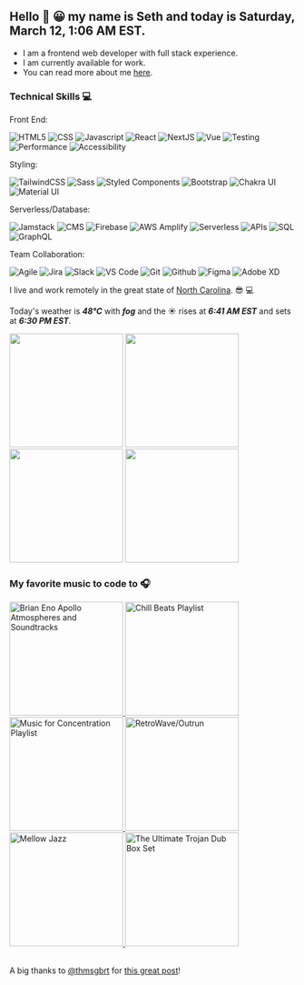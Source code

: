 ## Hello 👋 😀 my name is Seth and today is Saturday, March 12, 1:06 AM EST.

- I am a frontend web developer with full stack experience.
- I am currently available for work.
- You can read more about me [here](https://sethhallcreative.com/).

### Technical Skills 💻

Front End:
<br>

![HTML5](https://img.shields.io/badge/-HTML5-E34F26?style=flat-square&logo=html5&logoColor=white)
![CSS](https://img.shields.io/badge/-CSS-1c4fd8?style=flat-square&logo=css3&logoColor=white)
![Javascript](https://img.shields.io/badge/-Javascript-fbbf24?style=flat-square&logo=javascript&logoColor=white)
![React](https://img.shields.io/badge/-React-45b8d8?style=flat-square&logo=react&logoColor=white)
![NextJS](https://img.shields.io/badge/-NextJS-000000?style=flat-square&logo=next-dot-js&logoColor=white)
![Vue](https://img.shields.io/badge/-Vue-16b981?style=flat-square&logo=vue-dot-js&logoColor=white)
![Testing](https://img.shields.io/badge/-Testing-FB0043?style=flat-square)
![Performance](https://img.shields.io/badge/-Performance-1B6277?style=flat-square)
![Accessibility](https://img.shields.io/badge/-Accessibility-23977B?style=flat-square)

Styling:
<br>

![TailwindCSS](https://img.shields.io/badge/-TailwindCSS-0c91b1?style=flat-square&logo=tailwind-css&logoColor=white)
![Sass](https://img.shields.io/badge/-Sass-CC6699?style=flat-square&logo=sass&logoColor=white)
![Styled Components](https://img.shields.io/badge/-Styled_Components-db7092?style=flat-square&logo=styled-components&logoColor=white)
![Bootstrap](https://img.shields.io/badge/-Bootstrap-7951b3?style=flat-square&logo=bootstrap&logoColor=white)
![Chakra UI](https://img.shields.io/badge/-Chakra_UI-66c9cc?style=flat-square&logo=chakra-ui&logoColor=white)
![Material UI](https://img.shields.io/badge/-Material_UI-0081CB?style=flat-square&logo=material-ui&logoColor=white)

Serverless/Database:
<br>

![Jamstack](https://img.shields.io/badge/-Jamstack-db2877?style=flat-square&logo=jamstack&logoColor=white)
![CMS](https://img.shields.io/badge/-CMS-AE58CD?style=flat-square)
![Firebase](https://img.shields.io/badge/-Firebase-f59e0b?style=flat-square&logo=firebase&logoColor=white)
![AWS Amplify](https://img.shields.io/badge/-AWS_Amplify-FF9900?style=flat-square&logo=aws-amplify&logoColor=white)
![Serverless](https://img.shields.io/badge/-Serverless-ea580e?style=flat-square&logo=severless&logoColor=white)
![APIs](https://img.shields.io/badge/-APIs-5046e4?style=flat-square)
![SQL](https://img.shields.io/badge/-SQL-000000?style=flat-square)
![GraphQL](https://img.shields.io/badge/-GraphQL-E10098?style=flat-square&logo=graphql&logoColor=white)

Team Collaboration:
<br>

![Agile](https://img.shields.io/badge/-Agile-0C6DA9?style=flat-square)
![Jira](https://img.shields.io/badge/-Jira-0252cc?style=flat-square&logo=jira&logoColor=white)
![Slack](https://img.shields.io/badge/-Slack-4A154B?style=flat-square&logo=slack&logoColor=white)
![VS Code](https://img.shields.io/badge/-VS_Code-007ACC?style=flat-square&logo=visual-studio-code&logoColor=white)
![Git](https://img.shields.io/badge/-Git-F05032?style=flat-square&logo=git&logoColor=white)
![Github](https://img.shields.io/badge/-GitHub-181717?style=flat-square&logo=github&logoColor=white)
![Figma](https://img.shields.io/badge/-Figma-F24E1E?style=flat-square&logo=figma&logoColor=white)
![Adobe XD](https://img.shields.io/badge/-Adobe_XD-FF61F6?style=flat-square&logo=adobe-xd&logoColor=white)
<br>

I live and work remotely in the great state of [North Carolina](https://www.wikiwand.com/en/North_Carolina). 😎 💻

Today's weather is ***48°C*** with ***fog*** and the ☀️ rises at ***6:41 AM EST*** and sets at ***6:30 PM EST***.

<!--Instagram Images-->
<img width="200" src="https:&#x2F;&#x2F;cdn1.picuki.com&#x2F;hosted-by-instagram&#x2F;q&#x3D;0exhNuNYnjBGZDHIdN5WmL9I2OAzFg5RNecaS7j0nyZiNxIsbHWB58ltwdGn%7C%7CDh6Kwh9HS+Lfjhl4YgjUV1YZFd5P0PcS7eLSDhW6qqdUICj2jNg95FklLs2KnIeZ3Cr8MIuOzjYMTIfQeoEH%7C%7Cb2r+MX5vvwbTYNpi2TNLxCyQlWotfpUrJy9ZRzt52U1h+189JldAJZ+jtvdBFundPZlTIeAf3+Idp1orN2S%7C%7CkKn9UEuKK%7C%7C1SO2ECMseW16GX6Rv5+HoOAAuiDpYGhpqjHheKc4EEMWggiQ+jkbu9o+p72IbKxVgNcHkvmACmMDUjFKhRJqwLm6tQLsSUHv3EBQnjeelvW+eqN29qrREcypb4+7%7C%7CXbTTOSNNohPUF5cDLHRYH7aF9OAFPB3ubIYFOh00nmQ5BKMVr%7C%7CVmhx0WWMY0GbYLccoBcKTx5C3+3ON1T+Ipl9o" /> <img width="200" src="https:&#x2F;&#x2F;cdn1.picuki.com&#x2F;hosted-by-instagram&#x2F;q&#x3D;0exhNuNYnjBGZDHIdN5WmL9I2OAzFg5RNecaS7j0nyZiNxIsbHWB58ltwdGn%7C%7CDh6Kwh9HS+Lfjhl54gvUVpYZFd5NETfTbaKSzpX76+dVYCj1T1k9p9gnbo9KHIaY3Os8solOzjYMTIfQeoEH%7C%7Cb2r+we5vvwbTYNpy2TNLxDyQlWotfpUrJy9ZRzt52U1h+189JldAJZ+jtvdBFundPZlTIeAf3+Idp1orN2S%7C%7CkKn9UEuKK%7C%7C1SO2ECMseW16GX6Rv5+HoOAAuiDpYGhpqzbheKc4EEMWggiJpk4Lja0fuqaFDaxV5vIAvPHoCmMDUjFKhRJqwLm6tQLsSUHv3EBQnjeelvW+eqN29qrREcyNat7dnC%7C%7CWd4jHK68BRGs3VvLYdUfxeNGTJMVmmNlJSvdeznuR8T7rY4PVmhx0WWMY0GaqWcIlBcKTx5C3+3ON1T+Ipl9o" /> <img width="200" src="https:&#x2F;&#x2F;cdn1.picuki.com&#x2F;hosted-by-instagram&#x2F;q&#x3D;0exhNuNYnjBGZDHIdN5WmL9I2OAzFg5RNecaS7j0nyZiNxIsbHWB58ltwdGn%7C%7CDh6Kwh9HS+Lfjhl5Y0uU1xTZFZ6O0TbSreJSzdQ66qbVICr0T1g955okbY9JXYZYn+s9cZDCnicKyVHDe0AUq%7C%7Cm6vZNuKyBOTUAyXCUMLQKnmICjtCsCOwlktcf7KG4iF+44ooiMDxN4Gosak89sNyJ52tEWvrxfMh2pqV5CLkJnoE65ezRmCSsTDx6LShBGTOgtYPCwroJjQLCYCAptkqCZpF2DRoMhWL9shI8760MjoHyGYpP+N8ZkObUT2RaCCE%7C%7C4RtmzcTtqAL5MTOT8XkK9mOD0YyaI%7C%7C0ns7OnDPW+DPD6ni%7C%7CFP+ONEe1qVi4cELH7VAbQMsTwCM0EwNkcTqxqggnzzwi+S6P92E4mBjNM22c&#x3D;" /> <img width="200" src="https:&#x2F;&#x2F;cdn1.picuki.com&#x2F;hosted-by-instagram&#x2F;q&#x3D;0exhNuNYnjBGZDHIdN5WmL9I2OAzFg5RNecaS7j0nyZiNxIsbHWB58ltwdGn%7C%7CDh6Kwh9HS+Lfjhl5IMsWFlVZFZyOE3XSLWASjtT7K+RUYCq0Tdu9pZnnb0xL3QXZnGt9MIlOzjYMTIfQeoEH%7C%7Cb2rvUW+PPwazQFuDSQNOUtzCVG%7C%7CMm0X51wmcQf8fTT0FOzv9QONzUavDt5YnYmoeLSvmcDUufkM8lmpKw5QKIei5RIuqHolST2F28pf2AwGTWL%7C%7CLTPnNEAhDe1JWRpvV6pRJY0J09Do16rgzsAhK143byDDNV3wecq6ObSSGtafk5to0RDl7actgLsLmOq3R4FjjSVzbvsIq4Zh6HPFdjQcpbl9SLMSOLQA7xoT3AJNuWDZlL+JcacCOtXlN56RMEa7W648SiNY%7C%7Cb72U4nVmdppRLYXNRPTf6i16agryDShDvW8w&#x3D;&#x3D;" />
<br>

### My favorite music to code to 🎧

<a href="https://open.spotify.com/album/1Km58i317Pm5bQR3wPHKcO">
  <img src="https://i.scdn.co/image/ab67616d00001e02a7ec5d3e166901845bd74fb1" alt="Brian Eno Apollo Atmospheres and Soundtracks" width="200px">
</a>

<a href="https://open.spotify.com/playlist/2rN3mSrzUcgjlj1TcEDTX7">
  <img src="https://i.scdn.co/image/ab67706c0000bebbcb7db8bdf70f8e8f57fd6d7f" alt="Chill Beats Playlist" width="200px">
</a>

<a href="https://open.spotify.com/playlist/37i9dQZF1DX3PFzdbtx1Us">
  <img src="https://i.scdn.co/image/ab67706f000000033466e2ac76e504f4131af598" alt="Music for Concentration Playlist" width="200px">
</a>

<a href="https://open.spotify.com/playlist/37i9dQZF1DXdLEN7aqioXM?si=c216195d37504cca">
  <img src="https://i.scdn.co/image/ab67706f00000003d868372b47b5f0514f0c40b6" alt="RetroWave/Outrun" width="200px">
</a>

<a href="https://open.spotify.com/playlist/5tYP3nadT118D1xWxpH87i?si=f4dbe936f8cd4828">
  <img src="https://mosaic.scdn.co/640/ab67616d0000b2731a05b72d0e1fc7a4e30d047dab67616d0000b273269c1f2d02d992ac68caba94ab67616d0000b2738e59495684817f8385a1d1b5ab67616d0000b273b4168399c175b4699e879fa0" alt="Mellow Jazz" width="200px">
</a>

<a href="https://open.spotify.com/playlist/60ULD4NjSbr6zWQ2EuGhZj?si=286f7fc4cb414847">
  <img src="https://i.scdn.co/image/ab67706c0000bebb7bf12ddf3d7f1dd291d21e53" alt="The Ultimate Trojan Dub Box Set" width="200px">
</a>
<br>
<br>

A big thanks to [@thmsgbrt](https://github.com/thmsgbrt) for [this great post](https://medium.com/swlh/how-to-create-a-self-updating-readme-md-for-your-github-profile-f8b05744ca91)!